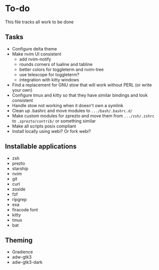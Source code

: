 # To-do

This file tracks all work to be done

## Tasks

* Configure delta theme 
* Make nvim UI consistent
    * add nvim-notify
    * rounds corners of lualine and tabline
    * better colors for toggleterm and nvim-tree
    * use telescope for toggleterm?
    * integration with kitty windows
* Find a replacement for GNU stow that will work without PERL (or write your own)
* Configure tmux and kitty so that they have similar bindings and look consistent
* Handle stow not working when it doesn't own a symlink
* Clean up .bashrc and move modules to `.../bash/.bashrc.d/`
* Make custom modules for zprezto and move them from `.../zsh/.zshrc` to `.zprezto/contrib/` or something similar
* Make all scripts posix compliant
* Install locally using webi? Or fork webi?

## Installable applications
* zsh
* prezto
* starship
* nvim
* git
* curl
* zoxide
* fzf
* ripgrep
* exa
* firacode font
* kitty
* tmux
* bat

## Theming
* Gradience
* adw-gtk3
* adw-gtk3-dark

